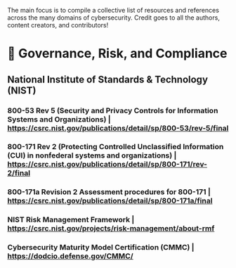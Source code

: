 The main focus is to compile a collective list of resources and references across the many domains of cybersecurity. 
Credit goes to all the authors, content creators, and contributors!

# 📑  Governance, Risk, and Compliance
## National Institute of Standards & Technology (NIST)
### 800-53 Rev 5 (Security and Privacy Controls for Information Systems and Organizations) | https://csrc.nist.gov/publications/detail/sp/800-53/rev-5/final
### 800-171 Rev 2 (Protecting Controlled Unclassified Information (CUI) in nonfederal systems and organizations) | https://csrc.nist.gov/publications/detail/sp/800-171/rev-2/final
### 800-171a Revision 2 Assessment procedures for 800-171 | https://csrc.nist.gov/publications/detail/sp/800-171a/final
### NIST Risk Management Framework | https://csrc.nist.gov/projects/risk-management/about-rmf
### Cybersecurity Maturity Model Certification (CMMC)  | https://dodcio.defense.gov/CMMC/

